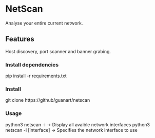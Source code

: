 # NetScan
Analyse your entire current network.

## Features
Host discovery, port scanner and banner grabing.

### Install dependencies
pip install -r requirements.txt

### Install
git clone https://github/guanart/netscan

### Usage
python3 netscan -i			-> Display all avaible network interfaces
python3 netscan -i [interface]		-> Specifies the network interface to use
